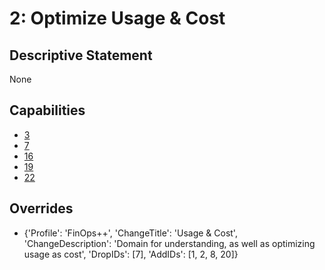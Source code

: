# 2: Optimize Usage & Cost

## Descriptive Statement

None

## Capabilities

- [3](/assessments/capability/003.md)
- [7](/assessments/capability/007.md)
- [16](/assessments/capability/016.md)
- [19](/assessments/capability/019.md)
- [22](/assessments/capability/022.md)

## Overrides

- {'Profile': 'FinOps++', 'ChangeTitle': 'Usage & Cost', 'ChangeDescription': 'Domain for understanding, as well as optimizing usage as cost', 'DropIDs': [7], 'AddIDs': [1, 2, 8, 20]}